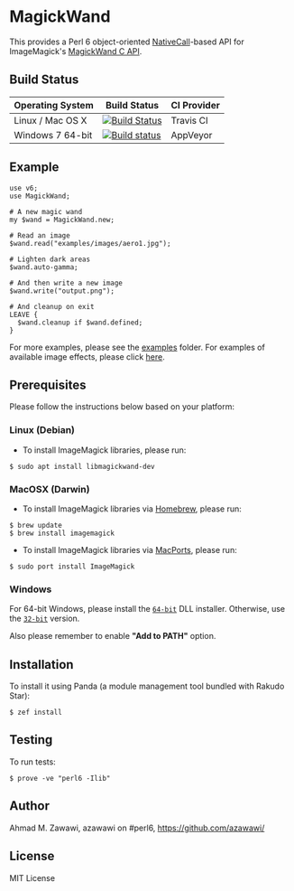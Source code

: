 # MagickWand

This provides a Perl 6 object-oriented [NativeCall](
http://doc.perl6.org/language/nativecall)-based API for ImageMagick's
[MagickWand C API](http://www.imagemagick.org/script/magick-wand.php).

## Build Status

| Operating System  |   Build Status  | CI Provider |
| ----------------- | --------------- | ----------- |
| Linux / Mac OS X  | [![Build Status](https://travis-ci.org/azawawi/perl6-magickwand.svg?branch=master)](https://travis-ci.org/azawawi/perl6-magickwand)  | Travis CI |
| Windows 7 64-bit  | [![Build status](https://ci.appveyor.com/api/projects/status/github/azawawi/perl6-magickwand?svg=true)](https://ci.appveyor.com/project/azawawi/perl6-magickwand/branch/master)  | AppVeyor |

## Example

```Perl6
use v6;
use MagickWand;

# A new magic wand
my $wand = MagickWand.new;

# Read an image
$wand.read("examples/images/aero1.jpg");

# Lighten dark areas
$wand.auto-gamma;

# And then write a new image
$wand.write("output.png");

# And cleanup on exit
LEAVE {
  $wand.cleanup if $wand.defined;
}
```

For more examples, please see the [examples](examples) folder.
For examples of available image effects, please click
[here](http://www.imagemagick.org/script/examples.php).

## Prerequisites

Please follow the instructions below based on your platform:

### Linux (Debian)

- To install ImageMagick libraries, please run:
```
$ sudo apt install libmagickwand-dev
```

### MacOSX (Darwin)

- To install ImageMagick libraries via [Homebrew](http://brew.sh/), please run:
```
$ brew update
$ brew install imagemagick
```

- To install ImageMagick libraries via [MacPorts](https://www.macports.org/),
please run:
```
$ sudo port install ImageMagick
```

### Windows

For 64-bit Windows, please install the [`64-bit`](
https://www.imagemagick.org/download/binaries/ImageMagick-6.9.7-3-Q16-x64-dll.exe)
DLL installer. Otherwise, use the [`32-bit`](
https://www.imagemagick.org/download/binaries/ImageMagick-6.9.7-3-Q16-x64-dll.exe)
version.

Also please remember to enable **"Add to PATH"** option.

## Installation

To install it using Panda (a module management tool bundled with Rakudo Star):

```
$ zef install
```

## Testing

To run tests:

```
$ prove -ve "perl6 -Ilib"
```

## Author

Ahmad M. Zawawi, azawawi on #perl6, https://github.com/azawawi/

## License

MIT License

